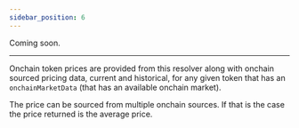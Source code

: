 ```yaml
---
sidebar_position: 6
---
```


Coming soon.

---

Onchain token prices are provided from this resolver along with onchain sourced pricing data, current and historical, for any given token that has an `onchainMarketData` (that has an available onchain market).

The price can be sourced from multiple onchain sources. If that is the case the price returned is the average price.